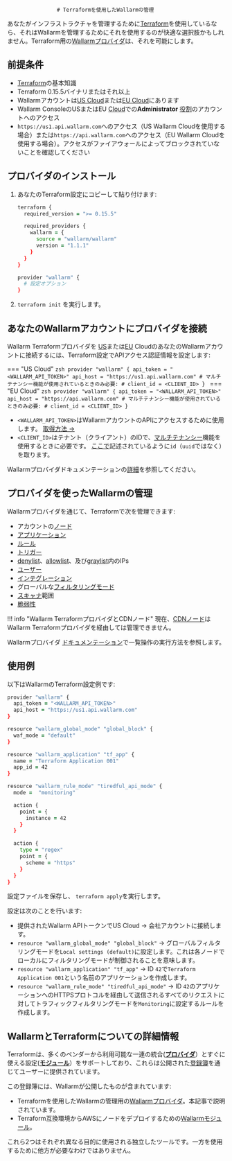 					# Terraformを使用したWallarmの管理

あなたがインフラストラクチャを管理するために[Terraform](https://www.terraform.io/)を使用しているなら、それはWallarmを管理するためにそれを使用するのが快適な選択肢かもしれません。Terraform用の[Wallarmプロバイダ](https://registry.terraform.io/providers/wallarm/wallarm/latest/docs)は、それを可能にします。

## 前提条件

* [Terraform](https://www.terraform.io/)の基本知識
* Terraform 0.15.5バイナリまたはそれ以上
* Wallarmアカウントは[US Cloud](https://us1.my.wallarm.com/)または[EU Cloud](https://my.wallarm.com/)にあります
* Wallarm ConsoleのUSまたはEU [Cloud](../../about-wallarm/overview.md#cloud)での**Administrator** [役割](../../user-guides/settings/users.md#user-roles)のアカウントへのアクセス
* `https://us1.api.wallarm.com`へのアクセス（US Wallarm Cloudを使用する場合）または`https://api.wallarm.com`へのアクセス（EU Wallarm Cloudを使用する場合）。アクセスがファイアウォールによってブロックされていないことを確認してください

## プロバイダのインストール

1. あなたのTerraform設定にコピーして貼り付けます:

    ```zsh
    terraform {
      required_version = ">= 0.15.5"

      required_providers {
        wallarm = {
          source = "wallarm/wallarm"
          version = "1.1.1"
        }
      }
    }

    provider "wallarm" {
      # 設定オプション
    }
    ```

1. `terraform init` を実行します。

## あなたのWallarmアカウントにプロバイダを接続

Wallarm Terraformプロバイダを [US](https://us1.my.wallarm.com/signup)または[EU](https://my.wallarm.com/signup) CloudのあなたのWallarmアカウントに接続するには、Terraform設定でAPIアクセス認証情報を設定します:

=== "US Cloud"
    ```zsh
    provider "wallarm" {
      api_token = "<WALLARM_API_TOKEN>"
      api_host = "https://us1.api.wallarm.com"
      # マルチテナンシー機能が使用されているときのみ必要:
      # client_id = <CLIENT_ID>
    }
    ```
=== "EU Cloud"
    ```zsh
    provider "wallarm" {
      api_token = "<WALLARM_API_TOKEN>"
      api_host = "https://api.wallarm.com"
      # マルチテナンシー機能が使用されているときのみ必要:
      # client_id = <CLIENT_ID>
    }
    ```

* `<WALLARM_API_TOKEN>`はWallarmアカウントのAPIにアクセスするために使用します。 [取得方法 →](../../user-guides/settings/api-tokens.md)
* `<CLIENT_ID>`はテナント（クライアント）のIDで、[マルチテナンシー](../../installation/multi-tenant/overview.md)機能を使用するときに必要です。 [ここで](../../installation/multi-tenant/configure-accounts.md#step-3-create-the-tenant-via-the-wallarm-api)記述されているように`id`（`uuid`ではなく）を取ります。

Wallarmプロバイダドキュメンテーションの[詳細](https://registry.terraform.io/providers/wallarm/wallarm/latest/docs)を参照してください。

## プロバイダを使ったWallarmの管理

Wallarmプロバイダを通じて、Terraformで次を管理できます:

* アカウントの[ノード](../../user-guides/nodes/nodes.md)
* [アプリケーション](../../user-guides/settings/applications.md)
* [ルール](../../user-guides/rules/intro.md)
* [トリガー](../../user-guides/triggers/triggers.md)
* [denylist](../../user-guides/ip-lists/denylist.md)、[allowlist](../../user-guides/ip-lists/allowlist.md)、及び[graylist](../../user-guides/ip-lists/graylist.md)内のIPs
* [ユーザー](../../user-guides/settings/users.md)
* [インテグレーション](../../user-guides/settings/integrations/integrations-intro.md)
* グローバルな[フィルタリングモード](../../admin-en/configure-wallarm-mode.md)
* [スキャナ](../../user-guides/scanner.md)範囲
* [脆弱性](../../user-guides/vulnerabilities.md)

!!! info "Wallarm TerraformプロバイダとCDNノード"
    現在、[CDNノード](../../user-guides/nodes/cdn-node.md)はWallarm Terraformプロバイダを経由しては管理できません。

Wallarmプロバイダ [ドキュメンテーション](https://registry.terraform.io/providers/wallarm/wallarm/latest/docs)で一覧操作の実行方法を参照します。

## 使用例

以下はWallarmのTerraform設定例です:

```zsh
provider "wallarm" {
  api_token = "<WALLARM_API_TOKEN>"
  api_host = "https://us1.api.wallarm.com"
}

resource "wallarm_global_mode" "global_block" {
  waf_mode = "default"
}

resource "wallarm_application" "tf_app" {
  name = "Terraform Application 001"
  app_id = 42
}

resource "wallarm_rule_mode" "tiredful_api_mode" {
  mode =  "monitoring"

  action {
    point = {
      instance = 42
    }
  }

  action {
    type = "regex"
    point = {
      scheme = "https"
    }
  }
}
```

設定ファイルを保存し、 `terraform apply`を実行します。

設定は次のことを行います:

* 提供されたWallarm APIトークンでUS Cloud → 会社アカウントに接続します。
* `resource "wallarm_global_mode" "global_block"` → グローバルフィルタリングモードを`Local settings (default)`に設定します。これは各ノードでローカルにフィルタリングモードが制御されることを意味します。
* `resource "wallarm_application" "tf_app"` → ID `42`で`Terraform Application 001`という名前のアプリケーションを作成します。
* `resource "wallarm_rule_mode" "tiredful_api_mode"` → ID `42`のアプリケーションへのHTTPSプロトコルを経由して送信されるすべてのリクエストに対してトラフィックフィルタリングモードを`Monitoring`に設定するルールを作成します。

## WallarmとTerraformについての詳細情報

Terraformは、多くのベンダーから利用可能な一連の統合([**プロバイダ**](https://www.terraform.io/language/providers)）とすぐに使える設定([**モジュール**](https://www.terraform.io/language/modules)）をサポートしており、これらは公開された[登録簿](https://www.terraform.io/registry#navigating-the-registry)を通じてユーザーに提供されています。

この登録簿には、Wallarmが公開したものが含まれています:

* Terraformを使用したWallarmの管理用の[Wallarmプロバイダ](https://registry.terraform.io/providers/wallarm/wallarm/latest/docs)。本記事で説明されています。
* Terraform互換環境からAWSにノードをデプロイするための[Wallarmモジュール](../../installation/cloud-platforms/aws/terraform-module/overview.md)。

これら2つはそれぞれ異なる目的に使用される独立したツールです。一方を使用するために他方が必要なわけではありません。